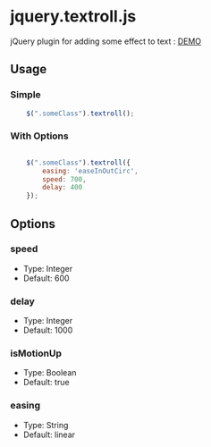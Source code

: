 jquery.textroll.js
==============================

jQuery plugin for adding some effect to text : [DEMO](http://marexdesign.com/lab/textroll/ "DEMO")


## Usage

### Simple
```javascript
    $(".someClass").textroll();
```
### With Options

```javascript

    $(".someClass").textroll({
        easing: 'easeInOutCirc',
        speed: 700,
        delay: 400
    });

```

## Options

### speed
- Type: Integer
- Default: 600

### delay
- Type: Integer
- Default: 1000

### isMotionUp
- Type: Boolean
- Default: true

### easing
- Type: String
- Default: linear
